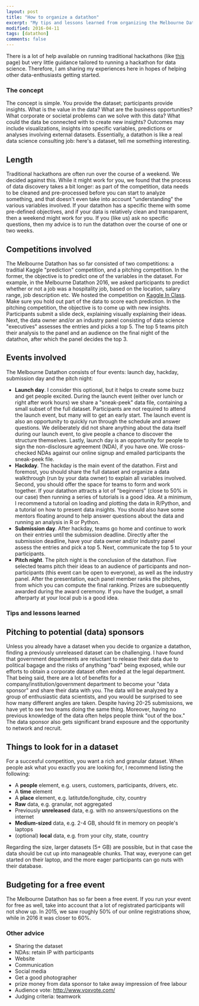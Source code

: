 ```yaml
---
layout: post
title: "How to organize a datathon"
excerpt: "My tips and lessons learned from organizing the Melbourne Datathon"
modified: 2016-04-11
tags: [datathon]
comments: false
---
```


There is a lot of help available on running traditional hackathons (like [this](http://hackdaymanifesto.com/) page) but very little guidance tailored to running a hackathon for data science. Therefore, I am sharing my experiences here in hopes of helping other data-enthusiasts getting started.

### The concept
The concept is simple. You provide the dataset; participants provide insights. What is the value in the data? What are the business opportunities? What corporate or societal problems can we solve with this data? What could the data be connected with to create new insights? Outcomes may include visualizations, insights into specific variables, predictions or analyses involving external datasets. Essentially, a datathon is like a real data science consulting job: here's a dataset, tell me something interesting.

## Length
Traditional hackathons are often run over the course of a weekend. We decided against this. While it might work for you, we found that the process of data discovery takes a bit longer: as part of the competition, data needs to be cleaned and pre-processed before you can start to analyze something, and that doesn't even take into account "understanding" the various variables involved. If your datathon has a specific theme with some pre-defined objectives, and if your data is relatively clean and transparent, then a weekend might work for you. If you (like us) ask no specific questions, then my advice is to run the datathon over the course of one or two weeks. 

## Competitions involved
The Melbourne Datathon has so far consisted of two competitions: a traditial Kaggle "prediction" competition, and a pitching competition. In the former, the objective is to predict one of the variables in the dataset. For example, in the Melbourne Datathon 2016, we asked participants to predict whether or not a job was a hospitality job, based on the location, salary range, job description etc. We hosted the competition on [Kaggle In Class](https://inclass.kaggle.com/). Make sure you hold out part of the data to score each prediction. In the pitching competition, the objective is to come up with new insights. Participants submit a slide deck, explaining visually explaining their ideas. Next, the data owner and/or an industry panel consisting of data science "executives" assesses the entries and picks a top 5. The top 5 teams pitch their analysis to the panel and an audience on the final night of the datathon, after which the panel decides the top 3.

## Events involved
The Melbourne Datathon consists of four events: launch day, hackday, submission day and the pitch night:
- **Launch day**. I consider this optional, but it helps to create some buzz and get people excited. During the launch event (either over lunch or right after work hours) we share a "sneak-peek" data file, containing a small subset of the full dataset. Participants are not required to attend the launch event, but many will to get an early start. The launch event is also an opportunity to quickly run through the schedule and answer questions. We deliberately did not share anything about the data itself during our launch event, to give people a chance to discover the structure themselves. Lastly, launch day is an opportunity for people to sign the non-disclosure agreement (NDA), if you have one. We cross-checked NDAs against our online signup and emailed participants the sneak-peek file.
- **Hackday**. The hackday is the main event of the datathon. First and foremost, you should share the full dataset and organize a data walkthrough (run by your data owner) to explain all variables involved. Second, you should offer the space for teams to form and work together. If your datathon attracts a lot of "beginners" (close to 50% in our case) then running a series of tutorials is a good idea. At a minimum, I recommend a tutorial on loading and plotting the data in R/Python, and a tutorial on how to present data insights. You should also have some mentors floating around to help answer questions about the data and running an analysis in R or Python.
- **Submission day**. After hackday, teams go home and continue to work on their entries until the submission deadline. Directly after the submission deadline, have your data owner and/or industry panel assess the entries and pick a top 5. Next, communicate the top 5 to your participants.
- **Pitch night**. The pitch night is the conclusion of the datathon. Five selected teams pitch their ideas to an audience of participants and non-participants (this event can be open to everyone), as well as the industry panel. After the presentation, each panel member ranks the pitches, from which you can compute the final ranking. Prizes are subsequently awarded during the award ceremony. If you have the budget, a small afterparty at your local pub is a good idea.

### Tips and lessons learned

## Pitching to potential (data) sponsors
Unless you already have a dataset when you decide to organize a datathon, finding a previously unreleased dataset can be challenging. I have found that government departments are reluctant to release their data due to political bagage and the risks of anything "bad" being exposed, while our efforts to obtain a corporate dataset often ended at the legal department. 
That being said, there are a lot of benefits for a company/institution/government department to become your "data sponsor" and share their data with you. The data will be analyzed by a group of enthusiastic data scientists, and you would be surprised to see how many different angles are taken. Despite having 20-25 submissions, we have yet to see two teams doing the same thing. Moreover, having no previous knowledge of the data often helps people think "out of the box." The data sponsor also gets significant brand exposure and the opportunity to network and recruit. 

## Things to look for in a dataset
For a succesful competition, you want a rich and granular dataset. When people ask what you exactly you are looking for, I recommend listing the following:
- A **people** element, e.g. users, customers, participants, drivers, etc.
- A **time** element
- A **place** element, e.g. latitutde/longitude, city, country
- **Raw** data, e.g. granular, not aggregated
- Previously **unreleased** data, e.g. with no answers/questions on the internet
- **Medium-sized** data, e.g. 2-4 GB, should fit in memory on people's laptops
- (optional) **local** data, e.g. from your city, state, country

Regarding the size, larger datasets (5+ GB) are possible, but in that case the data should be cut up into manageable chunks. That way, everyone can get started on their laptop, and the more eager participants can go nuts with their database.

## Budgeting for a free event 
The Melbourne Datathon has so far been a free event. If you run your event for free as well, take into account that a lot of registrated participants will not show up. In 2015, we saw roughly 50% of our online registrations show, while in 2016 it was closer to 60%.

### Other advice
- Sharing the dataset
- NDAs: retain IP with participants
- Website
- Communication
- Social media
- Get a good photographer
- prize money from data sponsor to take away impression of free labour
- Audience vote: http://www.voxvote.com/
- Judging criteria: teamwork
